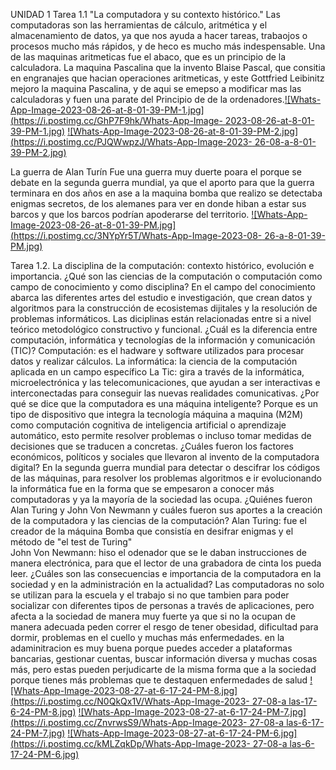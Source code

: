 UNIDAD 1 
Tarea 1.1 "La computadora y su contexto histórico."
Las computadoras son las herramientas de cálculo, aritmética y el almacenamiento de datos, ya que nos ayuda a hacer tareas,
trabaojos o procesos mucho más rápidos, y de heco es mucho más indespensable. Una de las maquinas aritmeticas fue el abaco, que
es un principio de la calculadora. La maquina Pascalina que la invento Blaise Pascal, que consitia en engranajes que hacian operaciones aritmeticas,
y este Gottfried Leibinitz mejoro la maquina Pascalina, y de aqui se emepso a modificar mas las calculadoras y fuen una parate del Principio de de la
ordenadores.[![Whats-App-Image-2023-08-26-at-8-01-39-PM-1.jpg](https://i.postimg.cc/GhP7F9hk/Whats-App-Image- 2023-08-26-at-8-01-39-PM-1.jpg)](https://postimg.cc/GH2xrLD2)
[![Whats-App-Image-2023-08-26-at-8-01-39-PM-2.jpg](https://i.postimg.cc/PJQWwpzJ/Whats-App-Image-2023- 26-08-a-8-01-39-PM-2.jpg)](https://postimg.cc/4HnHC30R)

La guerra de Alan Turín
Fue una guerra muy duerte poara el porque se debate en la segunda guerra mundial, ya que el aporto para que la guerra terminara en dos años en ase a la maquina bomba que realizo se detectaba enigmas secretos,
de los alemanes para ver en donde hiban a estar sus barcos y que los barcos podrían apoderarse del territorio.
[![Whats-App-Image-2023-08-26-at-8-01-39-PM.jpg](https://i.postimg.cc/3NYpYr5T/Whats-App-Image-2023-08- 26-a-8-01-39-PM.jpg)](https://postimg.cc/dkND9YVH)

Tarea 1.2. La disciplina de la computación: contexto histórico, evolución e importancia.
¿Qué son las ciencias de la computación o computación como campo de conocimiento y como disciplina?
En el campo del conocimiento abarca las diferentes artes del estudio e investigación, que crean datos y algoritmos para la construcción de ecosistemas dijitales y la resolución de problemas informáticos.
Las diciplinas están relacionadas entre si a nivel teórico metodológico constructivo y funcional.
¿Cuál es la diferencia entre computación, informática y tecnologías de la información y comunicación (TIC)?
Computación: es el hadware y software utilizados para procesar datos y realizar cálculos.
La informática: la ciencia de la computación aplicada en un campo específico
La Tic: gira a través de la informática, microelectrónica y las telecomunicaciones, que ayudan a ser interactivas e interconectadas para conseguir las nuevas realidades comunicativas.
¿Por qué se dice que la computadora es una máquina inteligente?
Porque es un tipo de dispositivo que integra la tecnología máquina a maquina (M2M) como computación cognitiva de inteligencia artificial o aprendizaje automático, esto permite resolver problemas o incluso tomar medidas de decisiones que se traducen a concretas.
¿Cuáles fueron los factores económicos, políticos y sociales que llevaron al invento de la computadora digital?
En la segunda guerra mundial para detectar o descifrar los códigos de las máquinas, para resolver los problemas algoritmos e ir evolucionando la informática fue en la forma que se empesaron a conocer más computadoras y ya la mayoría de la sociedad las ocupa.
¿Quiénes fueron Alan Turing y John Von Newmann y cuáles fueron sus aportes a la creación de la computadora y las ciencias de la computación?
Alan Turing: fue el creador de la máquina Bomba que consistía en desifrar enigmas y el método de "el test de Turing"  
John Von Newmann: hiso el odenador que se le daban instrucciones de manera electrónica, para que el lector de una grabadora de cinta los pueda leer.
¿Cuáles son las consecuencias e importancia de la computadora en la sociedad y en la administración en la actualidad?
Las computadoras no solo se utilizan para la escuela y el trabajo si no que tambien para poder socializar con diferentes tipos de personas a través de aplicaciones, pero afecta a la sociedad de manera muy fuerte ya que si no la ocupan de manera adecuada peden correr el resgo
de tener obesidad, dificultad para dormir, problemas en el cuello y muchas más enfermedades. en la adaminitracion es muy buena porque puedes acceder a plataformas bancarias, gestionar cuentas, buscar información diversa y muchas cosas más, pero
estas pueden perjudicarte de la misma forma que a la sociedad porque tienes más problemas que te destaquen enfermedades de salud
[![Whats-App-Image-2023-08-27-at-6-17-24-PM-8.jpg](https://i.postimg.cc/N0QkQx1V/Whats-App-Image-2023- 27-08-a las-17-6-24-PM-8.jpg)](https://postimg.cc/mP6HwCpN)
[![Whats-App-Image-2023-08-27-at-6-17-24-PM-7.jpg](https://i.postimg.cc/ZnvrwsS9/Whats-App-Image-2023- 27-08-a las-6-17-24-PM-7.jpg)](https://postimg.cc/jnKw5XCK)
[![Whats-App-Image-2023-08-27-at-6-17-24-PM-6.jpg](https://i.postimg.cc/kMLZqkDp/Whats-App-Image-2023- 27-08-a las-6-17-24-PM-6.jpg)](https://postimg.cc/8sBwbXRR)
